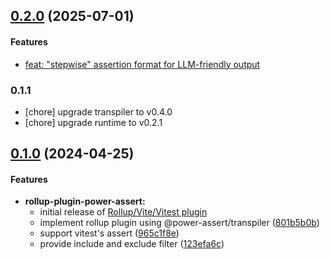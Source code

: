 ## [0.2.0](https://github.com/twada/power-assert-monorepo/releases/tag/rollup-plugin-power-assert-v0.2.0) (2025-07-01)

#### Features

* [feat: "stepwise" assertion format for LLM-friendly output](https://github.com/twada/power-assert-monorepo/pull/23)


### 0.1.1

  * [chore] upgrade transpiler to v0.4.0
  * [chore] upgrade runtime to v0.2.1


## [0.1.0](https://github.com/twada/power-assert-monorepo/releases/tag/rollup-plugin-power-assert-v0.1.0) (2024-04-25)


#### Features

* **rollup-plugin-power-assert:**
  * initial release of [Rollup/Vite/Vitest plugin](https://github.com/twada/power-assert-monorepo/pull/7)
  * implement rollup plugin using @power-assert/transpiler ([801b5b0b](https://github.com/twada/power-assert-monorepo/commit/801b5b0b5505aada85b602b4c9aa121d9c72ed09))
  * support vitest's assert ([965c1f8e](https://github.com/twada/power-assert-monorepo/commit/965c1f8e161d10f305dbb9ab1a062e0272e55e6c))
  * provide include and exclude filter ([123efa6c](https://github.com/twada/power-assert-monorepo/commit/123efa6ce532d948ed217d2f838f43787b3057e7))
